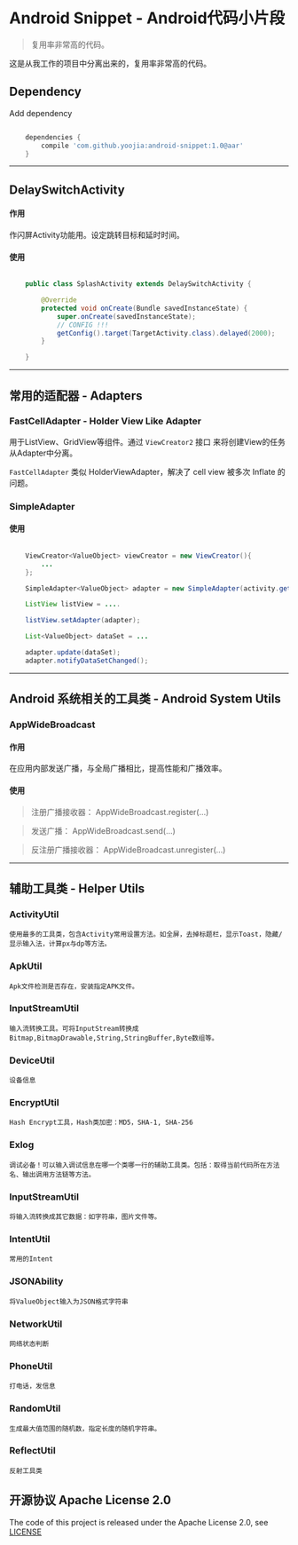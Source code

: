 # Android Snippet - Android代码小片段

> 复用率非常高的代码。

这是从我工作的项目中分离出来的，复用率非常高的代码。

## Dependency

Add dependency

```groovy

    dependencies {
        compile 'com.github.yoojia:android-snippet:1.0@aar'
    }

```


----

## DelaySwitchActivity

#### 作用

作闪屏Activity功能用。设定跳转目标和延时时间。

#### 使用

```java

    public class SplashActivity extends DelaySwitchActivity {

        @Override
        protected void onCreate(Bundle savedInstanceState) {
            super.onCreate(savedInstanceState);
            // CONFIG !!!
            getConfig().target(TargetActivity.class).delayed(2000);
        }

    }

```

----

## 常用的适配器 - Adapters


### FastCellAdapter - Holder View Like Adapter

用于ListView、GridView等组件。通过 `ViewCreator2` 接口 来将创建View的任务从Adapter中分离。

`FastCellAdapter` 类似 HolderViewAdapter，解决了 cell view 被多次 Inflate 的问题。

### SimpleAdapter

#### 使用

```java

    ViewCreator<ValueObject> viewCreator = new ViewCreator(){
        ...
    };

    SimpleAdapter<ValueObject> adapter = new SimpleAdapter(activity.getLayoutInflater(), viewCreator);

    ListView listView = ....

    listView.setAdapter(adapter);

    List<ValueObject> dataSet = ...

    adapter.update(dataSet);
    adapter.notifyDataSetChanged();

```

----

## Android 系统相关的工具类 - Android System Utils

### AppWideBroadcast

#### 作用

在应用内部发送广播，与全局广播相比，提高性能和广播效率。

#### 使用


> 注册广播接收器： AppWideBroadcast.register(...)

> 发送广播： AppWideBroadcast.send(...)

> 反注册广播接收器： AppWideBroadcast.unregister(...)

----

## 辅助工具类 - Helper Utils

### ActivityUtil

	使用最多的工具类，包含Activity常用设置方法。如全屏，去掉标题栏，显示Toast，隐藏/显示输入法，计算px与dp等方法。

### ApkUtil

	Apk文件检测是否存在，安装指定APK文件。

### InputStreamUtil

	输入流转换工具。可将InputStream转换成Bitmap,BitmapDrawable,String,StringBuffer,Byte数组等。

### DeviceUtil

	设备信息

### EncryptUtil

	Hash Encrypt工具，Hash类加密：MD5，SHA-1, SHA-256

### Exlog

	调试必备！可以输入调试信息在哪一个类哪一行的辅助工具类。包括：取得当前代码所在方法名、输出调用方法链等方法。

### InputStreamUtil

	将输入流转换成其它数据：如字符串，图片文件等。

### IntentUtil

	常用的Intent

### JSONAbility

	将ValueObject输入为JSON格式字符串

### NetworkUtil

	网络状态判断

### PhoneUtil

	打电话，发信息

### RandomUtil

	生成最大值范围的随机数，指定长度的随机字符串。

### ReflectUtil

	反射工具类


## 开源协议 Apache License 2.0

The code of this project is released under the Apache License 2.0, see [LICENSE](https://github.com/chenyoca/async-http-connection-core/blob/master/LICENSE)

